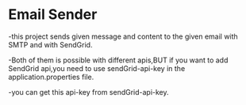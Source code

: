 # Email Sender

-this project sends given message and content to the given email with SMTP and with SendGrid.

-Both of them is possible with different apis,BUT if you want to add SendGrid api,you need to use sendGrid-api-key in the application.properties file.

-you can get this api-key from sendGrid-api-key.